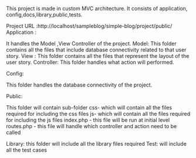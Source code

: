 This project is made in custom MVC architecture.
It consists of application, config,docs,library,public,tests.

Project URL :http://localhost/sampleblog/simple-blog/project/public/
Application :

It handles the Model ,View Controller of the project.
	Model:
	This folder contains all the files that include database connectivity related to that user story.
	View :
	This folder contains all the files that represent the layout of the user story.
	Controller:
	This folder handles what action will performed.

Config:

This folder handles the database connectivity of the project.

Public:

This folder will contain sub-folder 
css- which will contain all the files required for including the css files
js- which will contain all the files required for including the js files
index.php - this file will be run at initial level 
routes.php - this file will handle which controller and action need to be called

Library: this folder will include all the library files required
Test: will include all the test cases





